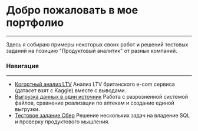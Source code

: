# Добро пожаловать в мое портфолио
-----
Здесь я собираю примеры некоторых своих работ и решений тестовых заданий на позицию "Продуктовый аналитик" от разных компаний.

### Навигация
----
* [Когортный анализ LTV](https://github.com/alxn04/portfolio/tree/main/%D0%9A%D0%BE%D0%B3%D0%BE%D1%80%D1%82%D0%BD%D1%8B%D0%B9%20%D0%B0%D0%BD%D0%B0%D0%BB%D0%B8%D0%B7%20LTV)
Анализ LTV британского e-com сервиса (датасет взят с Kaggle) вместе с выводами.
* [Выгрузка данных в один источник](https://github.com/alxn04/portfolio/tree/main/%D0%92%D1%8B%D0%B3%D1%80%D1%83%D0%B7%D0%BA%D0%B0%20%D0%B4%D0%B0%D0%BD%D0%BD%D1%8B%D1%85%20%D0%B2%20%D0%BE%D0%B4%D0%B8%D0%BD%20%D0%B8%D1%81%D1%82%D0%BE%D1%87%D0%BD%D0%B8%D0%BA%20%D0%B4%D0%BB%D1%8F%20%D0%B0%D0%BF%D1%82%D0%B5%D0%BA%D0%B8)
Работа с разрозненной системой файлов, сравнение реализации по аптекам и создание единой выгрузки.
* [Тестовое задание Сбер](https://github.com/alxn04/portfolio/tree/main/%D0%A2%D0%B5%D1%81%D1%82%D0%BE%D0%B2%D0%BE%D0%B5%20%D0%A1%D0%B1%D0%B5%D1%80)
Решение нескольких задач на владение SQL и проверку продуктового мышления.